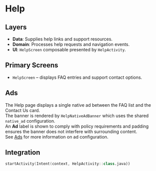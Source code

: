 # Help

## Layers
- **Data**: Supplies help links and support resources.
- **Domain**: Processes help requests and navigation events.
- **UI**: `HelpScreen` composable presented by `HelpActivity`.

## Primary Screens
- `HelpScreen` – displays FAQ entries and support contact options.

## Ads
The Help page displays a single native ad between the FAQ list and the Contact Us card.  
The banner is rendered by `HelpNativeAdBanner` which uses the shared `native_ad` configuration.  
An **Ad** label is shown to comply with policy requirements and padding ensures the banner
does not interfere with surrounding content.  
See [Ads](settings/privacy/ads.md) for more information on ad configuration.

## Integration
```kotlin
startActivity(Intent(context, HelpActivity::class.java))
```
